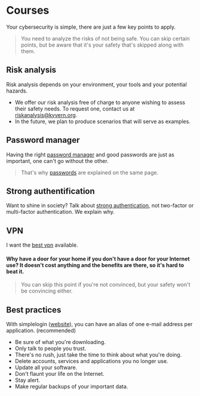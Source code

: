 # Courses
Your cybersecurity is simple, there are just a few key points to apply.
> You need to analyze the risks of not being safe. You can skip certain points, but be aware that it's your safety that's skipped along with them.
## Risk analysis
Risk analysis depends on your environment, your tools and your potential hazards.
- We offer our risk analysis free of charge to anyone wishing to assess their safety needs. To request one, contact us at riskanalysis@kyvern.org.
- In the future, we plan to produce scenarios that will serve as examples.
## Password manager
Having the right [password manager](https://github.com/kyvernfoundation/kyvern/blob/main/courses/passwordmanager.md) and good passwords are just as important, one can't go without the other.
> That's why [passwords](https://github.com/kyvernfoundation/kyvern/blob/main/courses/passwordmanager.md#password) are explained on the same page.
## Strong authentification
Want to shine in society? Talk about [strong authentication](https://github.com/kyvernfoundation/kyvern/blob/main/courses/strongauthentication.md), not two-factor or multi-factor authentication. We explain why.
## VPN
I want the [best vpn](https://github.com/kyvernfoundation/kyvern/blob/main/courses/vpn.md) available.
#### Why have a door for your home if you don't have a door for your Internet use? It doesn't cost anything and the benefits are there, so it's hard to beat it.
> You can skip this point if you're not convinced, but your safety won't be convincing either.
## Best practices
With simplelogin ([website](https://simplelogin.io)), you can have an alias of one e-mail address per application. (recommended)
- Be sure of what you're downloading.
- Only talk to people you trust.
- There's no rush, just take the time to think about what you're doing.
- Delete accounts, services and applications you no longer use.
- Update all your software.
- Don't flaunt your life on the Internet.
- Stay alert.
- Make regular backups of your important data.
